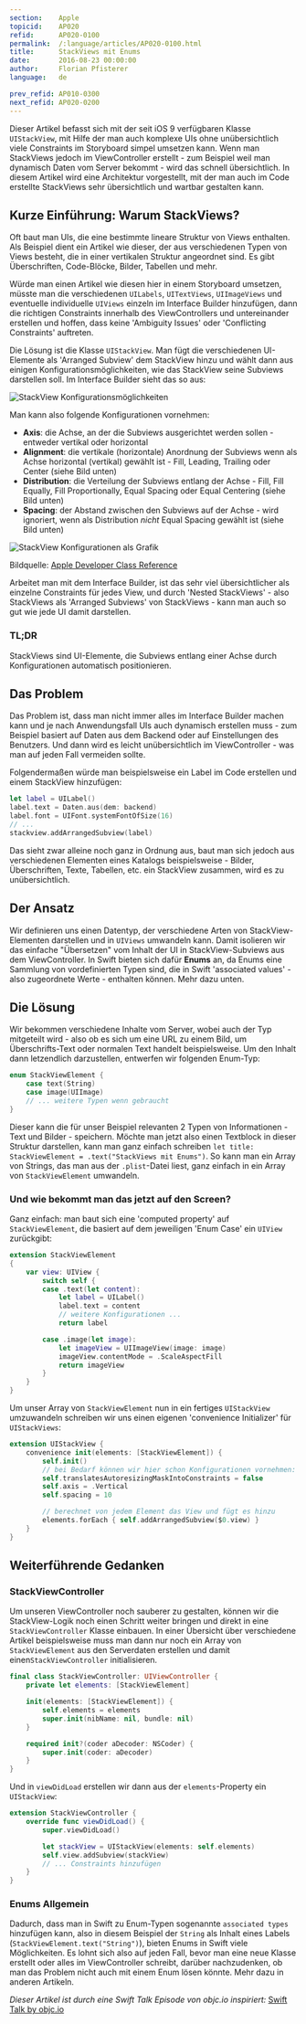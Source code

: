 ```yaml
---
section:    Apple
topicid:    AP020
refid:      AP020-0100
permalink:  /:language/articles/AP020-0100.html
title:      StackViews mit Enums
date:       2016-08-23 00:00:00
author:     Florian Pfisterer
language:   de

prev_refid: AP010-0300
next_refid: AP020-0200
---
```


Dieser Artikel befasst sich mit der seit iOS 9 verfügbaren Klasse `UIStackView`,
mit Hilfe der man auch komplexe UIs ohne unübersichtlich viele Constraints im Storyboard simpel umsetzen kann. Wenn man
StackViews jedoch im ViewController erstellt - zum Beispiel weil man dynamisch Daten vom Server bekommt - wird das
schnell übersichtlich. In diesem Artikel wird eine Architektur vorgestellt, mit der man auch im Code erstellte
StackViews sehr übersichtlich und wartbar gestalten kann.  

## Kurze Einführung: Warum StackViews?
Oft baut man UIs, die eine bestimmte lineare Struktur von Views enthalten. Als Beispiel dient ein Artikel wie dieser,
der aus verschiedenen Typen von Views besteht, die in einer vertikalen Struktur angeordnet sind. Es gibt Überschriften,
Code-Blöcke, Bilder, Tabellen und mehr.

Würde man einen Artikel wie diesen hier in einem Storyboard umsetzen, müsste man die verschiedenen `UILabels`,
`UITextViews`, `UIImageViews` und eventuelle individuelle `UIViews` einzeln im Interface Builder hinzufügen, dann die
richtigen Constraints innerhalb des ViewControllers und untereinander erstellen und hoffen, dass keine 'Ambiguity
Issues' oder 'Conflicting Constraints' auftreten.

Die Lösung ist die Klasse `UIStackView`. Man fügt die verschiedenen UI-Elemente als 'Arranged Subview' dem StackView
hinzu und wählt dann aus einigen Konfigurationsmöglichkeiten, wie das StackView seine Subviews darstellen soll. Im
Interface Builder sieht das so aus:

![StackView
Konfigurationsmöglichkeiten](../../../BestPractices/public/images/AP020/0100/stackview-configuration-options-in-interface-builder.png)

Man kann also folgende Konfigurationen vornehmen:

* **Axis**: die Achse, an der die Subviews ausgerichtet werden sollen - entweder vertikal oder horizontal
* **Alignment**: die vertikale (horizontale) Anordnung der Subviews wenn als Achse horizontal (vertikal) gewählt ist -
Fill, Leading, Trailing oder Center (siehe Bild unten)
* **Distribution**: die Verteilung der Subviews entlang der Achse - Fill, Fill Equally, Fill Proportionally, Equal
Spacing oder Equal Centering (siehe Bild unten)
* **Spacing**: der Abstand zwischen den Subviews auf der Achse - wird ignoriert, wenn als Distribution _nicht_ Equal
Spacing gewählt ist  (siehe Bild unten)

![StackView Konfigurationen als
Grafik](../../../BestPractices/public/images/AP020/0100/stackview-configurations-scheme.png)

Bildquelle: [Apple Developer Class
Reference](https://developer.apple.com/library/ios/documentation/UIKit/Reference/UIStackView_Class_Reference/)

Arbeitet man mit dem Interface Builder, ist das sehr viel übersichtlicher als einzelne Constraints für jedes View, und
durch 'Nested StackViews' - also StackViews als 'Arranged Subviews' von StackViews - kann man auch so gut wie jede UI
damit darstellen.

### TL;DR
StackViews sind UI-Elemente, die Subviews entlang einer Achse durch Konfigurationen automatisch positionieren.

## Das Problem
Das Problem ist, dass man nicht immer alles im Interface Builder machen kann und je nach Anwendungsfall UIs auch
dynamisch erstellen muss - zum Beispiel basiert auf Daten aus dem Backend oder auf Einstellungen des Benutzers. Und dann
wird es leicht unübersichtlich im ViewController - was man auf jeden Fall vermeiden sollte.

Folgendermaßen würde man beispielsweise ein Label im Code erstellen und einem StackView hinzufügen:

```swift
let label = UILabel()
label.text = Daten.aus(dem: backend)
label.font = UIFont.systemFontOfSize(16)
// ...
stackview.addArrangedSubview(label)
```
Das sieht zwar alleine noch ganz in Ordnung aus, baut man sich jedoch aus verschiedenen Elementen eines Katalogs
beispielsweise - Bilder, Überschriften, Texte, Tabellen, etc. ein StackView zusammen, wird es zu unübersichtlich.

## Der Ansatz
Wir definieren uns einen Datentyp, der verschiedene Arten von StackView-Elementen darstellen und in `UIViews` umwandeln
kann. Damit isolieren wir das einfache "Übersetzen" vom Inhalt der UI in StackView-Subviews aus dem ViewController. In
Swift bieten sich dafür **Enums** an, da Enums eine Sammlung von vordefinierten Typen sind, die in Swift 'associated
values' - also zugeordnete Werte - enthalten können. Mehr dazu unten.

## Die Lösung
Wir bekommen verschiedene Inhalte vom Server, wobei auch der Typ mitgeteilt wird - also ob es sich um eine URL zu einem
Bild, um Überschrifts-Text oder normalen Text handelt beispielsweise. Um den Inhalt dann letzendlich darzustellen,
entwerfen wir folgenden Enum-Typ:

```swift
enum StackViewElement {
    case text(String)
    case image(UIImage)
    // ... weitere Typen wenn gebraucht
}
```

Dieser kann die für unser Beispiel relevanten 2 Typen von Informationen - Text und Bilder - speichern. Möchte man jetzt
also einen Textblock in dieser Struktur darstellen, kann man ganz einfach schreiben `let title: StackViewElement =
.text("StackViews mit Enums")`. So kann man ein Array von Strings, das man aus der `.plist`-Datei liest, ganz einfach in
ein Array von `StackViewElement` umwandeln.

### Und wie bekommt man das jetzt auf den Screen?
Ganz einfach: man baut sich eine 'computed property' auf `StackViewElement`, die basiert auf dem jeweiligen 'Enum Case'
ein `UIView` zurückgibt:

```swift
extension StackViewElement
{
    var view: UIView {
        switch self {
        case .text(let content):
            let label = UILabel()
            label.text = content
            // weitere Konfigurationen ...
            return label

        case .image(let image):
            let imageView = UIImageView(image: image)
            imageView.contentMode = .ScaleAspectFill
            return imageView
        }
    }
}
```

Um unser Array von `StackViewElement` nun in ein fertiges `UIStackView` umzuwandeln schreiben wir uns einen eigenen
'convenience Initializer' für `UIStackViews`:

```swift
extension UIStackView {
    convenience init(elements: [StackViewElement]) {
        self.init()
        // bei Bedarf können wir hier schon Konfigurationen vornehmen:
        self.translatesAutoresizingMaskIntoConstraints = false
        self.axis = .Vertical
        self.spacing = 10

        // berechnet von jedem Element das View und fügt es hinzu
        elements.forEach { self.addArrangedSubview($0.view) }
    }
}
```

## Weiterführende Gedanken

### StackViewController
Um unseren ViewController noch sauberer zu gestalten, können wir die StackView-Logik noch einen  Schritt weiter bringen
und direkt in eine `StackViewController` Klasse einbauen. In einer  Übersicht über verschiedene Artikel beispielsweise
muss man dann nur noch ein Array von   `StackViewElement` aus den Serverdaten erstellen und damit
einen`StackViewController`  initialisieren.

```swift
final class StackViewController: UIViewController {
    private let elements: [StackViewElement]

    init(elements: [StackViewElement]) {
        self.elements = elements
        super.init(nibName: nil, bundle: nil)
    }

    required init?(coder aDecoder: NSCoder) {
        super.init(coder: aDecoder)
    }
}
```
Und in `viewDidLoad` erstellen wir dann aus der `elements`-Property ein `UIStackView`:

```swift
extension StackViewController {
    override func viewDidLoad() {
        super.viewDidLoad()

        let stackView = UIStackView(elements: self.elements)
        self.view.addSubview(stackView)
        // ... Constraints hinzufügen
    }
}
```

### Enums Allgemein
Dadurch, dass man in Swift zu Enum-Typen sogenannte `associated types` hinzufügen kann, also in diesem Beispiel der
`String` als Inhalt eines Labels (`StackViewElement.text("String")`), bieten Enums in Swift viele Möglichkeiten. Es
lohnt sich also auf jeden Fall, bevor man eine neue Klasse erstellt oder alles im ViewController schreibt, darüber
nachzudenken, ob man das Problem nicht auch mit einem Enum lösen könnte. Mehr dazu in anderen Artikeln.


_Dieser Artikel ist durch eine Swift Talk Episode von objc.io inspiriert:_
[Swift Talk by objc.io](https://talk.objc.io/episodes/S01E07-stack-views-with-enums)
